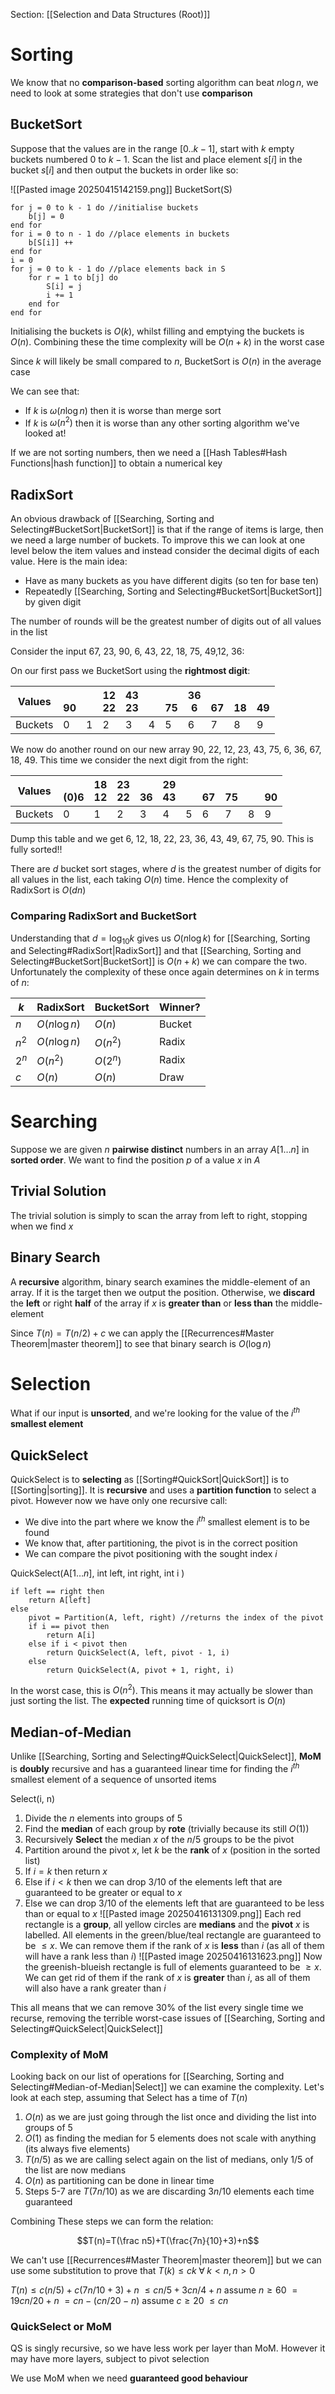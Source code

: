 Section: [[Selection and Data Structures (Root)]]
# Sorting

We know that no **comparison-based** sorting algorithm can beat $n\log n$, we need to look at some strategies that don't use **comparison**
## BucketSort

Suppose that the values are in the range $[0..k-1]$, start with $k$ empty buckets numbered $0$ to $k-1$. Scan the list and place element $s[i]$ in the bucket $s[i]$ and then output the buckets in order like so:

![[Pasted image 20250415142159.png]]
BucketSort(S)
```
for j = 0 to k - 1 do //initialise buckets
	b[j] = 0
end for
for i = 0 to n - 1 do //place elements in buckets
	b[S[i]] ++
end for
i = 0
for j = 0 to k - 1 do //place elements back in S
	for r = 1 to b[j] do
		S[i] = j
		i += 1
	end for
end for
```

Initialising the buckets is $O(k)$, whilst filling and emptying the buckets is $O(n)$. Combining these the time complexity will be $O(n+k)$ in the worst case

Since $k$ will likely be small compared to $n$, BucketSort is $O(n)$ in the average case

We can see that:

- If $k$ is $\omega(n\log n)$ then it is worse than merge sort
- If $k$ is $\omega(n^2)$ then it is worse than any other sorting algorithm we've looked at!

If we are not sorting numbers, then we need a [[Hash Tables#Hash Functions|hash function]] to obtain a numerical key
## RadixSort

An obvious drawback of [[Searching, Sorting and Selecting#BucketSort|BucketSort]] is that if the range of items is large, then we need a large number of buckets. To improve this we can look at one level below the item values and instead consider the decimal digits of each value. Here is the main idea:

- Have as many buckets as you have different digits (so ten for base ten)
- Repeatedly [[Searching, Sorting and Selecting#BucketSort|BucketSort]] by given digit

The number of rounds will be the greatest number of digits out of all values in the list

Consider the input 67, 23, 90, 6, 43, 22, 18, 75, 49,12, 36:

On our first pass we BucketSort using the **rightmost digit**:

| Values  | <br>90 |     | 12<br>22 | 43<br>23 |     | <br>75 | 36<br>6 | <br>67 | <br>18 | <br>49 |
| ------- | ------ | --- | -------- | -------- | --- | ------ | ------- | ------ | ------ | ------ |
| Buckets | 0      | 1   | 2        | 3        | 4   | 5      | 6       | 7      | 8      | 9      |

We now do another round on our new array 90, 22, 12, 23, 43, 75, 6, 36, 67, 18, 49. This time we consider the next digit from the right:

| Values  | <br>(0)6 | 18<br>12 | 23<br>22 | <br>36 | 29<br>43 | <br> | <br>67 | <br>75 | <br> | <br>90 |
| ------- | -------- | -------- | -------- | ------ | -------- | ---- | ------ | ------ | ---- | ------ |
| Buckets | 0        | 1        | 2        | 3      | 4        | 5    | 6      | 7      | 8    | 9      |

Dump this table and we get 6, 12, 18, 22, 23, 36, 43, 49, 67, 75, 90. This is fully sorted!!

There are $d$ bucket sort stages, where $d$ is the greatest number of digits for all values in the list, each taking $O(n)$ time. Hence the complexity of RadixSort is $O(dn)$
### Comparing RadixSort and BucketSort

Understanding that $d=\log_{10}k$ gives us $O(n\log k)$ for [[Searching, Sorting and Selecting#RadixSort|RadixSort]] and that [[Searching, Sorting and Selecting#BucketSort|BucketSort]] is $O(n+k)$ we can compare the two. Unfortunately the complexity of these once again determines on $k$ in terms of $n$:

| $k$   | RadixSort     | BucketSort | Winner? |
| ----- | ------------- | ---------- | ------- |
| $n$   | $O(n\log n )$ | $O(n)$     | Bucket  |
| $n^2$ | $O(n\log n)$  | $O(n^2)$   | Radix   |
| $2^n$ | $O(n^2)$      | $O(2^n)$   | Radix   |
| $c$   | $O(n)$        | $O(n)$     | Draw    |
# Searching

Suppose we are given $n$ **pairwise distinct** numbers in an array $A[1\dots n]$ in **sorted order**. We want to find the position $p$ of a value $x$ in $A$
## Trivial Solution

The trivial solution is simply to scan the array from left to right, stopping when we find $x$
## Binary Search

A **recursive** algorithm, binary search examines the middle-element of an array. If it is the target then we output the position. Otherwise, we **discard** the **left** or right **half** of the array if $x$ is **greater than** or **less than** the middle-element

Since $T(n)=T(n/2)+c$ we can apply the [[Recurrences#Master Theorem|master theorem]] to see that binary search is $O(\log n)$
# Selection

What if our input is **unsorted**, and we're looking for the value of the $i^{th}$ **smallest element**
## QuickSelect

QuickSelect is to **selecting** as [[Sorting#QuickSort|QuickSort]] is to [[Sorting|sorting]]. It is **recursive** and uses a **partition function** to select a pivot. However now we have only one recursive call:

- We dive into the part where we know the $i^{th}$ smallest element is to be found
- We know that, after partitioning, the pivot is in the correct position
- We can compare the pivot positioning with the sought index $i$

QuickSelect(A$[1\dots n]$, int left, int right, int i )
```
if left == right then
	return A[left]
else
	pivot = Partition(A, left, right) //returns the index of the pivot
	if i == pivot then
		return A[i]
	else if i < pivot then
		return QuickSelect(A, left, pivot - 1, i)
	else
		return QuickSelect(A, pivot + 1, right, i)
```

In the worst case, this is $O(n^2)$. This means it may actually be slower than just sorting the list. The **expected** running time of quicksort is $O(n)$
## Median-of-Median

Unlike [[Searching, Sorting and Selecting#QuickSelect|QuickSelect]], **MoM** is **doubly** recursive and has a guaranteed linear time for finding the $i^{th}$ smallest element of a sequence of unsorted items

Select(i, n)
1. Divide the $n$ elements into groups of $5$
2. Find the **median** of each group by **rote** (trivially because its still $O(1)$)
3. Recursively **Select** the median $x$ of the $n/5$ groups to be the pivot
4. Partition around the pivot $x$, let $k$ be the **rank** of $x$ (position in the sorted list)
5. If $i=k$ then return $x$
6. Else if $i<k$ then we can drop 3/10 of the elements left that are guaranteed to be greater or equal to $x$
7. Else we can drop 3/10 of the elements left that are guaranteed to be less than or equal to $x$
![[Pasted image 20250416131309.png]]
Each red rectangle is a **group**, all yellow circles are **medians** and the **pivot** $x$ is labelled. All elements in the green/blue/teal rectangle are guaranteed to be $\leq x$. We can remove them if the rank of $x$ is **less** than $i$ (as all of them will have a rank less than $i$)
![[Pasted image 20250416131623.png]]
Now the greenish-blueish rectangle is full of elements guaranteed to be $\geq x$. We can get rid of them if the rank of $x$ is **greater** than $i$, as all of them will also have a rank greater than $i$

This all means that we can remove 30% of the list every single time we recurse, removing the terrible worst-case issues of [[Searching, Sorting and Selecting#QuickSelect|QuickSelect]] 
### Complexity of MoM

Looking back on our list of operations for [[Searching, Sorting and Selecting#Median-of-Median|Select]] we can examine the complexity. Let's look at each step, assuming that Select has a time of $T(n)$
1. $O(n)$ as we are just going through the list once and dividing the list into groups of $5$
2. $O(1)$ as finding the median for $5$ elements does not scale with anything (its always five elements)
3. $T(n/5)$ as we are calling select again on the list of medians, only 1/5 of the list are now medians
4. $O(n)$ as partitioning can be done in linear time
5. Steps 5-7 are $T(7n/10)$ as we are discarding $3n/10$ elements each time guaranteed

Combining These steps we can form the relation:

$$T(n)=T(\frac n5)+T(\frac{7n}{10}+3)+n$$

We can't use [[Recurrences#Master Theorem|master theorem]] but we can use some substitution to prove that $T(k)\leq ck\;\forall\; k<n,n>0$

$T(n)\leq c(n/5)+c(7n/10+3)+n$
$\leq cn/5+3cn/4 + n$
assume $n\geq 60$
$=19cn/20+n$
$=cn-(cn/20-n)$
assume $c\geq20$
$\leq cn$
### QuickSelect or MoM

QS is singly recursive, so we have less work per layer than MoM. However it may have more layers, subject to pivot selection

We use MoM when we need **guaranteed good behaviour**

